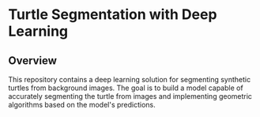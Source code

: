 # Turtle Segmentation with Deep Learning

## Overview

This repository contains a deep learning solution for segmenting synthetic turtles from background images. The goal is to build a model capable of accurately segmenting the turtle from images and implementing geometric algorithms based on the model's predictions.
